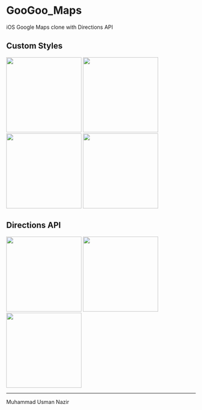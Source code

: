 # GooGoo_Maps
iOS Google Maps clone with Directions API

## Custom Styles
<p float="left">
<img src="https://user-images.githubusercontent.com/15052850/62837319-a2d53780-bc87-11e9-89ef-b5b19959281f.png" width="200">
<img src="https://user-images.githubusercontent.com/15052850/62837323-a963af00-bc87-11e9-90fa-bf7663284ca0.png" width="200">
<img src="https://user-images.githubusercontent.com/15052850/62837328-b1235380-bc87-11e9-8761-c1bd8f18f86f.png" width="200">
<img src="https://user-images.githubusercontent.com/15052850/62837332-b84a6180-bc87-11e9-8c2f-7920c6e50cf2.png" width="200">
</p>

## Directions API

<p float="left">
<img src="https://user-images.githubusercontent.com/15052850/62837514-c9946d80-bc89-11e9-83b1-d7a657dd5caa.png" width="200">
<img src="https://user-images.githubusercontent.com/15052850/62837515-cef1b800-bc89-11e9-8404-5918af40fea2.png" width="200">
<img src="https://user-images.githubusercontent.com/15052850/62837518-d5802f80-bc89-11e9-9bd3-a1bcf57e61bb.png" width="200">
</p>

-----------------------
Muhammad Usman Nazir

